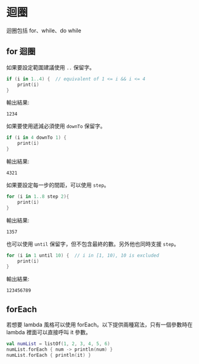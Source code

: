 # 迴圈
迴圈包括 for、while、do while

## for 迴圈
如果要設定範圍建議使用 `..` 保留字。

```kt
if (i in 1..4) {  // equivalent of 1 <= i && i <= 4
    print(i)
}
```

輸出結果:
```
1234 
```

如果要使用遞減必須使用 `downTo` 保留字。

```kt
if (i in 4 downTo 1) {
    print(i)
}
```

輸出結果:
```
4321
```

如果要設定每一步的間距，可以使用 `step`。

```kt
for (i in 1..8 step 2){
    print(i)
}
```

輸出結果:
```
1357
```

也可以使用 `until` 保留字，但不包含最終的數。另外他也同時支援 `step`。

```kt
for (i in 1 until 10) {  // i in [1, 10), 10 is excluded
    print(i)
}
```

輸出結果:
```
123456789
```

## forEach
若想要 lambda 風格可以使用 forEach。以下提供兩種寫法，只有一個參數時在 lambda 裡面可以直接呼叫 it 參數。

```kt
val numList = listOf(1, 2, 3, 4, 5, 6)
numList.forEach { num -> println(num) }
numList.forEach { println(it) }
```